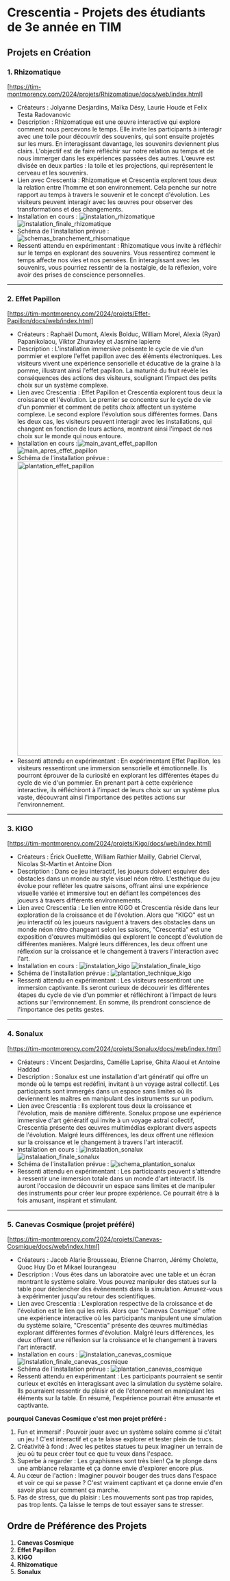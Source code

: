 # Crescentia - Projets des étudiants de 3e année en TIM

## Projets en Création

### 1. Rhizomatique
[https://tim-montmorency.com/2024/projets/Rhizomatique/docs/web/index.html]
   - Créateurs : Jolyanne Desjardins, Maïka Désy, Laurie Houde et Felix Testa Radovanovic
   - Description : Rhizomatique est une œuvre interactive qui explore comment nous percevons le temps. Elle invite les participants à interagir avec une toile pour découvrir des souvenirs, qui sont ensuite projetés sur les murs. En interagissant davantage, les souvenirs deviennent plus clairs. L'objectif est de faire réfléchir sur notre relation au temps et de nous immerger dans les expériences passées des autres. L'œuvre est divisée en deux parties : la toile et les projections, qui représentent le cerveau et les souvenirs.
   - Lien avec Crescentia : Rhizomatique et Crescentia explorent tous deux la relation entre l'homme et son environnement. Cela penche sur notre rapport au temps à travers le souvenir et le concept d'évolution. Les visiteurs peuvent interagir avec les œuvres pour observer des transformations et des changements.
   - Installation en cours : ![instalation_rhizomatique](https://github.com/yas0reo/H24_V11_inspirations_onekeo/assets/143228707/b729822a-6f62-4648-b838-07ea61492102)![instalation_finale_rhizomatique](https://github.com/yas0reo/H24_V11_inspirations_onekeo/assets/143228707/c3bd7bca-f83e-41a4-a351-4b3330510851)
   - Schéma de l'installation prévue : ![schemas_branchement_rhisomatique](https://github.com/yas0reo/H24_V11_inspirations_onekeo/assets/143228707/54e1cbfd-5b2d-4d1f-afef-ea82b210647e)
   - Ressenti attendu en expérimentant : Rhizomatique vous invite à réfléchir sur le temps en explorant des souvenirs. Vous ressentirez comment le temps affecte nos vies et nos pensées. En interagissant avec les souvenirs, vous pourriez ressentir de la nostalgie, de la réflexion, voire avoir des prises de conscience personnelles.

__________

### 2. Effet Papillon
[https://tim-montmorency.com/2024/projets/Effet-Papillon/docs/web/index.html]
   - Créateurs : Raphaël Dumont, Alexis Bolduc, William Morel, Alexia (Ryan) Papanikolaou, Viktor Zhuravley et Jasmine lapierre
   - Description : L'installation immersive présente le cycle de vie d'un pommier et explore l'effet papillon avec des éléments électroniques. Les visiteurs vivent une expérience sensorielle et éducative de la graine à la pomme, illustrant ainsi l'effet papillon. La maturité du fruit révèle les conséquences des actions des visiteurs, soulignant l'impact des petits choix sur un système complexe.
   - Lien avec Crescentia : Effet Papillon et Crescentia explorent tous deux la croissance et l'évolution. Le premier se concentre sur le cycle de vie d'un pommier et comment de petits choix affectent un système complexe. Le second explore l'évolution sous différentes formes. Dans les deux cas, les visiteurs peuvent interagir avec les installations, qui changent en fonction de leurs actions, montrant ainsi l'impact de nos choix sur le monde qui nous entoure.
   - Installation en cours :![main_avant_effet_papillon](https://github.com/yas0reo/H24_V11_inspirations_onekeo/assets/143228707/b77ce8c3-1512-4814-9920-947500b2a9a3)![main_apres_effet_papillon](https://github.com/yas0reo/H24_V11_inspirations_onekeo/assets/143228707/270ce288-98d5-4c78-a4df-d42737cdc20f)
   - Schéma de l'installation prévue : <img width="688" alt="plantation_effet_papillon" src="https://github.com/yas0reo/H24_V11_inspirations_onekeo/assets/143228707/8a6dc5db-3bb3-4112-8cc4-18528ad39790">
   - Ressenti attendu en expérimentant : En expérimentant Effet Papillon, les visiteurs ressentiront une immersion sensorielle et émotionnelle. Ils pourront éprouver de la curiosité en explorant les différentes étapes du cycle de vie d'un pommier. En prenant part à cette expérience interactive, ils réfléchiront à l'impact de leurs choix sur un système plus vaste, découvrant ainsi l'importance des petites actions sur l'environnement.

__________

### 3. KIGO
[https://tim-montmorency.com/2024/projets/Kigo/docs/web/index.html]
   - Créateurs : Érick Ouellette, William Rathier Mailly, Gabriel Clerval, Nicolas St-Martin et Antoine Dion
   - Description : Dans ce jeu interactif, les joueurs doivent esquiver des obstacles dans un monde au style visuel néon rétro. L'esthétique du jeu évolue pour refléter les quatre saisons, offrant ainsi une expérience visuelle variée et immersive tout en défiant les compétences des joueurs à travers différents environnements.
   - Lien avec Crescentia : Le lien entre KIGO et Crescentia réside dans leur exploration de la croissance et de l'évolution. Alors que "KIGO" est un jeu interactif où les joueurs naviguent à travers des obstacles dans un monde néon rétro changeant selon les saisons, "Crescentia" est une exposition d'œuvres multimédias qui explorent le concept d'évolution de différentes manières. Malgré leurs différences, les deux offrent une réflexion sur la croissance et le changement à travers l'interaction avec l'art.
   - Installation en cours : ![instalation_kigo](https://github.com/yas0reo/H24_V11_inspirations_onekeo/assets/143228707/6f70c21b-b81e-4331-971d-7ffacde0a0b7) ![instalation_finale_kigo](https://github.com/yas0reo/H24_V11_inspirations_onekeo/assets/143228707/50697580-2f74-4b02-adda-8030c6bac86b)
   - Schéma de l'installation prévue : ![plantation_technique_kigo](https://github.com/yas0reo/H24_V11_inspirations_onekeo/assets/143228707/1b6c6b40-3a1a-478e-9314-0f90b2a577a5)
   - Ressenti attendu en expérimentant : Les visiteurs ressentiront une immersion captivante. Ils seront curieux de découvrir les différentes étapes du cycle de vie d'un pommier et réfléchiront à l'impact de leurs actions sur l'environnement. En somme, ils prendront conscience de l'importance des petits gestes.

__________

### 4. Sonalux
[https://tim-montmorency.com/2024/projets/Sonalux/docs/web/index.html]
   - Créateurs : Vincent Desjardins, Camélie Laprise, Ghita Alaoui et Antoine Haddad
   - Description : Sonalux est une installation d'art génératif qui offre un monde où le temps est redéfini, invitant à un voyage astral collectif. Les participants sont immergés dans un espace sans limites où ils deviennent les maîtres en manipulant des instruments sur un podium.
   - Lien avec Crescentia : Ils explorent tous deux la croissance et l'évolution, mais de manière différente. Sonalux propose une expérience immersive d'art génératif qui invite à un voyage astral collectif, Crescentia présente des œuvres multimédias explorant divers aspects de l'évolution. Malgré leurs différences, les deux offrent une réflexion sur la croissance et le changement à travers l'art interactif.
   - Installation en cours : ![instalaation_sonalux](https://github.com/yas0reo/H24_V11_inspirations_onekeo/assets/143228707/458279fc-862e-454e-ac0d-0d41112fe70b) ![instalaation_finale_sonalux](https://github.com/yas0reo/H24_V11_inspirations_onekeo/assets/143228707/9ab3a68b-fc07-4c23-b089-b86812abeee5)
   - Schéma de l'installation prévue : ![schema_plantation_sonalux](https://github.com/yas0reo/H24_V11_inspirations_onekeo/assets/143228707/d6558333-31d8-4280-a228-005164594a80)
   - Ressenti attendu en expérimentant : Les participants peuvent s'attendre à ressentir une immersion totale dans un monde d'art interactif. Ils auront l'occasion de découvrir un espace sans limites et de manipuler des instruments pour créer leur propre expérience. Ce pourrait être à la fois amusant, inspirant et stimulant.
__________

### 5. Canevas Cosmique (projet préféré)
[https://tim-montmorency.com/2024/projets/Canevas-Cosmique/docs/web/index.html]
   - Créateurs : Jacob Alarie Brousseau, Etienne Charron, Jérémy Cholette, Quoc Huy Do et Mikael lourangeau
   - Description : Vous êtes dans un laboratoire avec une table et un écran montrant le système solaire. Vous pouvez manipuler des statues sur la table pour déclencher des événements dans la simulation. Amusez-vous à expérimenter jusqu'au retour des scientifiques.
   - Lien avec Crescentia : L'exploration respective de la croissance et de l'évolution est le lien qui les relis. Alors que "Canevas Cosmique" offre une expérience interactive où les participants manipulent une simulation du système solaire, "Crescentia" présente des œuvres multimédias explorant différentes formes d'évolution. Malgré leurs différences, les deux offrent une réflexion sur la croissance et le changement à travers l'art interactif.
   - Installation en cours : ![instalation_canevas_cosmique](https://github.com/yas0reo/H24_V11_inspirations_onekeo/assets/143228707/66417369-e9d3-4652-b379-5069e7b121de) ![instalation_finale_canevas_cosmique](https://github.com/yas0reo/H24_V11_inspirations_onekeo/assets/143228707/3a74aa50-cb1f-413b-9dc5-2ac395709f3d)
   - Schéma de l'installation prévue : ![plantation_canevas_cosmique](https://github.com/yas0reo/H24_V11_inspirations_onekeo/assets/143228707/372c1c34-633f-4d85-a969-4514ccb95a75)
   - Ressenti attendu en expérimentant : Les participants pourraient se sentir curieux et excités en interagissant avec la simulation du système solaire. Ils pourraient ressentir du plaisir et de l'étonnement en manipulant les éléments sur la table. En résumé, l'expérience pourrait être amusante et captivante.


**pourquoi Canevas Cosmique c'est mon projet préféré :**

1. Fun et immersif : Pouvoir jouer avec un système solaire comme si c'était un jeu ! C'est interactif et ça te laisse explorer et tester plein de trucs.
2. Créativité à fond : Avec les petites statues tu peux imaginer un terrain de jeu où tu peux créer tout ce que tu veux dans l'espace.
3. Superbe à regarder : Les graphismes sont très bien! Ça te plonge dans une ambiance relaxante et ça donne envie d'explorer encore plus.
4. Au cœur de l'action : Imaginer pouvoir bouger des trucs dans l'espace et voir ce qui se passe ? C'est vraiment captivant et ça donne envie d'en savoir plus sur comment ça marche.
5. Pas de stress, que du plaisir : Les mouvements sont pas trop rapides, pas trop lents. Ça laisse le temps de tout essayer sans te stresser.

## Ordre de Préférence des Projets

1. **Canevas Cosmique** 
2. **Effet Papillon**
3. **KIGO** 
4. **Rhizomatique** 
5. **Sonalux**
